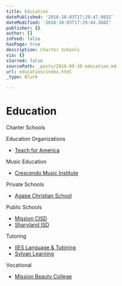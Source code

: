 ```yaml
---
title: Education
datePublished: '2016-10-03T17:29:47.003Z'
dateModified: '2016-10-03T17:29:44.360Z'
publisher: {}
author: []
inFeed: false
hasPage: true
description: Charter Schools
via: {}
starred: false
sourcePath: _posts/2016-09-30-education.md
url: education/index.html
_type: Blurb

---
```

# Education

Charter Schools

Education Organizations

* [Teach for America][0]

Music Education

* [Crescendo Music Institute][1]

Private Schools

* [Agape Christian School][2]

Public Schools

* [Mission CISD][3]
* [Sharyland ISD][4]

Tutoring

* [IIES Language & Tutoring][5]
* [Sylvan Learning][6]

Vocational

* [Mission Beauty College][7]

[0]: https://riograndevalley.teachforamerica.org/ "Teach for America RGV"
[1]: http://directory.missionchamber.com/listing/crescendo-music-institute/ "Crescendo Music Institute"
[2]: http://www.agapeschoolmission.com/ "Agape Christian School"
[3]: http://www.mcisd.net/ "Mission CISD"
[4]: http://www.sharylandisd.org/ "Sharyland ISD"
[5]: http://directory.missionchamber.com/listing/iies-language-tutoring-center/ "IIES Language & Tutoring"
[6]: http://locations.sylvanlearning.com/us/mcallen-tx/satellite/80746 "Sylvan Learning"
[7]: http://www.missionbeautycollege.com/ "Mission Beauty College"